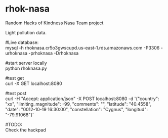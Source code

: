 rhok-nasa
=========

Random Hacks of Kindness Nasa Team project

Light pollution data. 

#Live database:  
        mysql -h rhoknasa.cr5o3gwscupd.us-east-1.rds.amazonaws.com -P3306 -urhoknasa -prhoknasa -Drhoknasa  

#start server locally  
        python rhoknasa.py  

#test get  
        curl -X GET localhost:8080  

#test post  
        curl -H "Accept: application/json" -X POST localhost:8080 -d '{"country": "xx", "limiting_magnitude": -99, "comments": "", "latitude": "40.4558", "date": "0012-10-19 16:30:00", "constellation": "Cygnus", "longitud": "-79.91068"}'  

#TODO:  
Check the hackpad  

